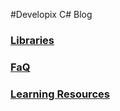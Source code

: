 #Developix C# Blog


### [Libraries](/run/media/qwxp/Dev/Projects/Developix-CSharp/ProductionSite/)


### [FaQ](/run/media/qwxp/Dev/Projects/Developix-CSharp/ProductionSite/)

### [Learning Resources](https://mralisalehi.github.io/Developix-Csharp/posts/resources/)